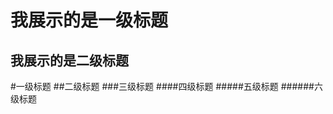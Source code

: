 我展示的是一级标题
================
我展示的是二级标题
----------------
#一级标题
##二级标题
###三级标题
####四级标题
#####五级标题
######六级标题
